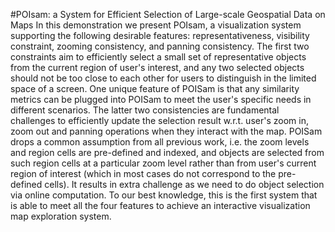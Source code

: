 #POIsam: a System for Efficient Selection of Large-scale Geospatial Data on Maps
In this demonstration we present POIsam, a visualization system supporting the following desirable features: 
representativeness, visibility constraint, zooming consistency, and panning consistency. 
The first two constraints aim to efficiently select a small set of representative objects from the current region of user's interest, and any two selected objects should not be too close to each other for users to distinguish in the limited space of a screen. One unique feature of POISam is that any similarity metrics can be plugged into POISam to meet the user's specific needs in different scenarios. The latter two consistencies are fundamental challenges to efficiently update the selection result w.r.t. user's zoom in, zoom out and panning operations when they interact with the map. POISam drops a common assumption from all previous work, i.e. the zoom levels and region cells are pre-defined and indexed, and objects are selected from such region cells at a particular zoom level rather than from user's current region of interest (which in most cases do not correspond to the pre-defined cells). It results in extra challenge as we need to do object selection via online computation. To our best knowledge, this is the first system that is able to meet all the four features to achieve an interactive visualization map exploration system. 
